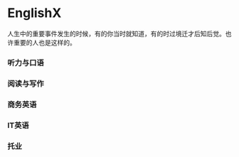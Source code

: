 # EnglishX
人生中的重要事件发生的时候，有的你当时就知道，有的时过境迁才后知后觉。也许重要的人也是这样的。

### 听力与口语

### 阅读与写作

### 商务英语

### IT英语

### 托业
